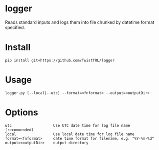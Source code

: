 # logger
Reads standard inputs and logs them into file chunked by datetime format specified.

# Install
```
pip install git+https://github.com/TwistTRL/logger
```

# Usage
```
logger.py [--local|--utc] --format=<fnformat> --output=<outputDir>
```

# Options
```
utc                   Use UTC date time for log file name (recommended)
local                 Use local date time for log file name
format=<fnformat>     date time format for filename, e.g. "%Y-%m-%d"
output=<outputDir>    output directory
```
